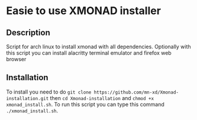 # Easie to use XMONAD installer

## Description
Script for arch linux to install xmonad with all dependencies. Optionally with this script you can install alacritty terminal emulator and firefox web browser

## Installation
To install you need to do `git clone https://github.com/mn-xd/Xmonad-installation.git` then  `cd Xmonad-installation` and `chmod +x xmonad_install.sh`.
To run this script you can type this command `./xmonad_install.sh`.

